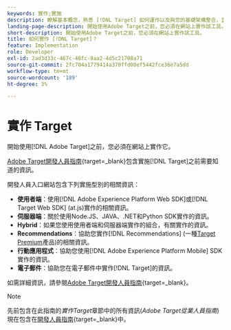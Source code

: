```yaml
---
keywords: 實作;實施
description: 瞭解基本概念，熟悉 [!DNL Target] 如何運作以及與您的基礎架構整合，並瞭解如何追蹤訪客。
landing-page-description: 開始使用Adobe Target之前，您必須在網站上實作該工具。
short-description: 開始使用Adobe Target之前，您必須在網站上實作該工具。
title: 如何實作 [!DNL Target]？
feature: Implementation
role: Developer
exl-id: 2ad3d33c-467c-48fc-8aa2-4d5c21708a71
source-git-commit: 2fc704a1779414a370ffd00ef5442fce36e7a5dd
workflow-type: tm+mt
source-wordcount: '189'
ht-degree: 3%

---
```


# 實作 Target

開始使用[!DNL Adobe Target]之前，您必須在網站上實作它。

[Adobe Target開發人員指南](https://experienceleague.adobe.com/docs/target-dev/developer/overview.html){target=_blank}包含實施[!DNL Target]之前需要知道的資訊。

開發人員入口網站包含下列實施型別的相關資訊：

* **使用者端**：使用[!DNL Adobe Experience Platform Web SDK]或[!DNL Target Web SDK] (at.js)實作的相關資訊。
* **伺服器端**：關於使用Node.JS、JAVA、.NET和Python SDK實作的資訊。
* **Hybrid**：如果您使用使用者端和伺服器端實作的組合，有關實作的資訊。
* **Recommendations**：協助您實作[!DNL Recommendations] (一種[Target Premium](/help/main/c-intro/intro.md#premium)產品)的相關資訊。
* **行動應用程式**：協助您使用[!DNL Adobe Experience Platform Mobile] SDK實作的資訊。
* **電子郵件**：協助您在電子郵件中實作[!DNL Target]的資訊。

如需詳細資訊，請參閱[Adobe Target開發人員指南](https://experienceleague.adobe.com/docs/target-dev/developer/overview.html){target=_blank}。

>[!NOTE]
>
>先前包含在此指南的&#x200B;*實作Target*&#x200B;章節中的所有資訊(*Adobe Target從業人員指南*)現在包含在[開發人員指南](https://experienceleague.adobe.com/docs/target-dev/developer/overview.html){target=_blank}中。




